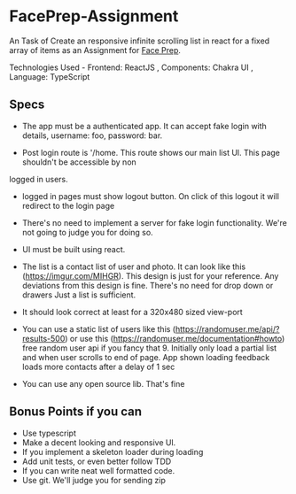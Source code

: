 # FacePrep-Assignment

An Task of Create an responsive infinite scrolling list in react for a fixed array of items as an Assignment for [Face Prep](https://www.faceprep.in/).

Technologies Used -  Frontend: ReactJS , Components: Chakra UI , Language: TypeScript

## Specs

- The app must be a authenticated app. It can accept fake login with details, username: foo, password: bar.

-  Post login route is '/home. This route shows our main list Ul. This page shouldn't be accessible by non

logged in users.

- logged in pages must show logout button. On click of this logout it will redirect to the login page

- There's no need to implement a server for fake login functionality. We're not going to judge you for doing so.

- UI must be built using react.

-  The list is a contact list of user and photo. It can look like this (https://imgur.com/MIHGR). This design is just for your reference. Any deviations from this design is fine. There's no need for drop down or drawers Just a list is sufficient.

- It should look correct at least for a 320x480 sized view-port

-  You can use a static list of users like this (https://randomuser.me/api/?results-500) or use this (https://randomuser.me/documentation#howto) free random user api if you fancy that 9. Initially only load a partial list and when user scrolls to end of page. App shown loading feedback loads more contacts after a delay of 1 sec

-  You can use any open source lib. That's fine

## Bonus Points if you can

- Use typescript
- Make a decent looking and responsive Ul.
- If you implement a skeleton loader during loading
- Add unit tests, or even better follow TDD
- If you can write neat well formatted code.
- Use git. We'll judge you for sending zip
